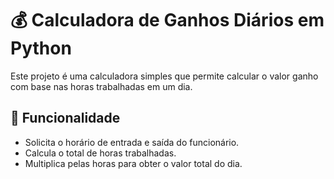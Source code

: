 # 💰 Calculadora de Ganhos Diários em Python

Este projeto é uma calculadora simples que permite calcular o valor ganho com base nas horas trabalhadas em um dia.

## 📌 Funcionalidade

- Solicita o horário de entrada e saída do funcionário.
- Calcula o total de horas trabalhadas.
- Multiplica pelas horas para obter o valor total do dia.
